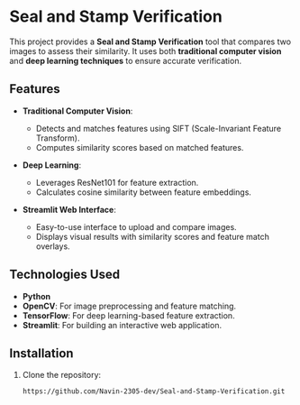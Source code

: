 # Seal and Stamp Verification

This project provides a **Seal and Stamp Verification** tool that compares two images to assess their similarity. It uses both **traditional computer vision** and **deep learning techniques** to ensure accurate verification.

## Features

- **Traditional Computer Vision**:
  - Detects and matches features using SIFT (Scale-Invariant Feature Transform).
  - Computes similarity scores based on matched features.

- **Deep Learning**:
  - Leverages ResNet101 for feature extraction.
  - Calculates cosine similarity between feature embeddings.

- **Streamlit Web Interface**:
  - Easy-to-use interface to upload and compare images.
  - Displays visual results with similarity scores and feature match overlays.

## Technologies Used

- **Python**
- **OpenCV**: For image preprocessing and feature matching.
- **TensorFlow**: For deep learning-based feature extraction.
- **Streamlit**: For building an interactive web application.

## Installation

1. Clone the repository:
   ```bash
   https://github.com/Navin-2305-dev/Seal-and-Stamp-Verification.git
